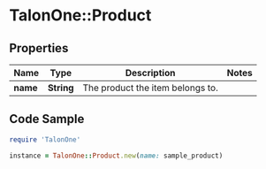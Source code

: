 # TalonOne::Product

## Properties

Name | Type | Description | Notes
------------ | ------------- | ------------- | -------------
**name** | **String** | The product the item belongs to. | 

## Code Sample

```ruby
require 'TalonOne'

instance = TalonOne::Product.new(name: sample_product)
```



